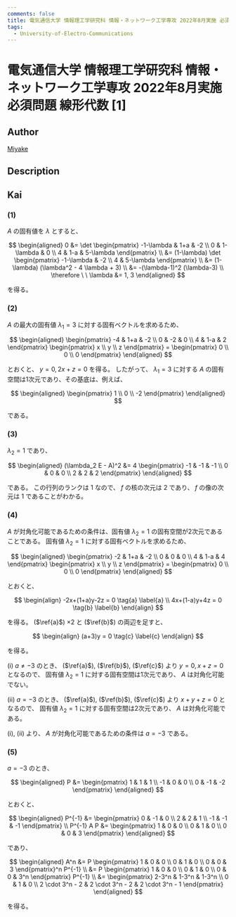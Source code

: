 ```yaml
---
comments: false
title: 電気通信大学 情報理工学研究科 情報・ネットワーク工学専攻 2022年8月実施 必須問題 線形代数 [1]
tags:
  - University-of-Electro-Communications 
---
```

# 電気通信大学 情報理工学研究科 情報・ネットワーク工学専攻 2022年8月実施 必須問題 線形代数 \[1\]

## **Author**
[Miyake](https://miyake.github.io/exams/index.html)

## **Description**

## **Kai**
### (1)
$A$ の固有値を $\lambda$ とすると、

$$
  \begin{aligned}
  0
  &= \det \begin{pmatrix}
  -1-\lambda & 1+a & -2 \\ 0 & 1-\lambda & 0 \\ 4 & 1-a & 5-\lambda \end{pmatrix}
  \\
  &= (1-\lambda) \det \begin{pmatrix} -1-\lambda & -2 \\ 4 & 5-\lambda \end{pmatrix}
  \\
  &= (1-\lambda) (\lambda^2 - 4 \lambda + 3)
  \\
  &= -(\lambda-1)^2 (\lambda-3)
  \\
  \therefore \ \ 
  \lambda &= 1, 3
  \end{aligned}
$$

を得る。

### (2)
$A$ の最大の固有値 $\lambda_1 = 3$ に対する固有ベクトルを求めるため、

$$
  \begin{aligned}
  \begin{pmatrix} -4 & 1+a & -2 \\ 0 & -2 & 0 \\ 4 & 1-a & 2 \end{pmatrix}
  \begin{pmatrix} x \\ y \\ z \end{pmatrix}
  = \begin{pmatrix} 0 \\ 0 \\ 0 \end{pmatrix}
  \end{aligned}
$$

とおくと、 $y=0, 2x+z=0$ を得る。
したがって、 $\lambda_1=3$ に対する $A$ の固有空間は1次元であり、その基底は、例えば、

$$
  \begin{aligned}
  \begin{pmatrix} 1 \\ 0 \\ -2 \end{pmatrix}
  \end{aligned}
$$

である。

### (3)
$\lambda_2 = 1$ であり、

$$
  \begin{aligned}
  (\lambda_2 E - A)^2
  &= 4 \begin{pmatrix} -1 & -1 & -1 \\ 0 & 0 & 0 \\ 2 & 2 & 2 \end{pmatrix}
  \end{aligned}
$$

である。
この行列のランクは $1$ なので、
$f$ の核の次元は $2$ であり、 $f$ の像の次元は $1$ であることがわかる。

### (4)
$A$ が対角化可能であるための条件は、固有値 $\lambda_2=1$ の固有空間が2次元であることである。
固有値 $\lambda_2 = 1$ に対する固有ベクトルを求めるため、

$$
  \begin{aligned}
  \begin{pmatrix} -2 & 1+a & -2 \\ 0 & 0 & 0 \\ 4 & 1-a & 4 \end{pmatrix}
  \begin{pmatrix} x \\ y \\ z \end{pmatrix}
  = \begin{pmatrix} 0 \\ 0 \\ 0 \end{pmatrix}
  \end{aligned}
$$

とおくと、

$$
  \begin{align}
  -2x+(1+a)y-2z = 0 \tag{a} \label{a}
  \\
  4x+(1-a)y+4z = 0 \tag{b} \label{b}
  \end{align}
$$

を得る。
($\ref{a}$) $\times 2$ と ($\ref{b}$) の両辺を足すと、

$$
  \begin{align}
  (a+3)y = 0 \tag{c} \label{c}
  \end{align}
$$

を得る。

(i) $a \ne -3$ のとき、 ($\ref{a}$), ($\ref{b}$), ($\ref{c}$) より $y=0, x+z=0$ となるので、
固有値 $\lambda_2=1$ に対する固有空間は1次元であり、 $A$ は対角化可能でない。

(ii) $a = -3$ のとき、 ($\ref{a}$), ($\ref{b}$), ($\ref{c}$) より $x+y+z=0$ となるので、
固有値 $\lambda_2=1$ に対する固有空間は2次元であり、 $A$ は対角化可能である。

(i), (ii) より、 $A$ が対角化可能であるための条件は $a=-3$ である。

### (5)
$a=-3$ のとき、

$$
  \begin{aligned}
  P &= \begin{pmatrix} 1 & 1 & 1 \\ -1 & 0 & 0 \\ 0 & -1 & -2 \end{pmatrix}
  \end{aligned}
$$

とおくと、

$$
  \begin{aligned}
  P^{-1} &= \begin{pmatrix} 0 & -1 & 0 \\ 2 & 2 & 1 \\ -1 & -1 & -1 \end{pmatrix}
  \\
  P^{-1} A P &= \begin{pmatrix} 1 & 0 & 0 \\ 0 & 1 & 0 \\ 0 & 0 & 3 \end{pmatrix}
  \end{aligned}
$$

であり、

$$
  \begin{aligned}
  A^n
  &= P \begin{pmatrix} 1 & 0 & 0 \\ 0 & 1 & 0 \\ 0 & 0 & 3 \end{pmatrix}^n P^{-1}
  \\
  &= P \begin{pmatrix} 1 & 0 & 0 \\ 0 & 1 & 0 \\ 0 & 0 & 3^n \end{pmatrix} P^{-1}
  \\
  &= \begin{pmatrix} 2-3^n & 1-3^n & 1-3^n \\ 0 & 1 & 0 \\
  2 \cdot 3^n - 2 & 2 \cdot 3^n - 2 & 2 \cdot 3^n - 1 \end{pmatrix}
  \end{aligned}
$$

を得る。

